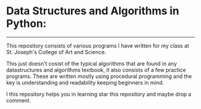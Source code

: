 # Data Structures and Algorithms in Python:
--------------------------------------------

This repository consists of various programs I have written for my class at St. Joseph's College of Art and Science.

This just doesn't cosist of the typical algorithms that are found in any datastructures and algorithms textbook, it also consists of a few practice programs. These are written mostly using procedural programming and the key is understanding and readability keeping beginners in mind.

I this repository helps you in learning star this repository and maybe drop a comment. 
